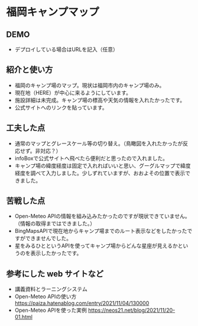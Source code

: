 # 福岡キャンプマップ

## DEMO

  - デプロイしている場合はURLを記入（任意）

## 紹介と使い方

  - 福岡のキャンプ場のマップ。現状は福岡市内のキャンプ場のみ。
  - 現在地（HERE）が中心に来るようにしています。
  - 施設詳細は未完成。キャンプ場の標高や天気の情報を入れたかったです。
  - 公式サイトへのリンクを貼っています。

## 工夫した点

  - 通常のマップとグレースケール等の切り替え。（鳥瞰図を入れたかったが反応せず。非対応？）
  - infoBoxで公式サイトへ飛べたら便利だと思ったので入れました。
  - キャンプ場の緯度経度は固定で入れればいいと思い、グーグルマップで緯度経度を調べて入力しました。少しずれていますが、おおよその位置で表示できました。

## 苦戦した点

  - Open-Meteo APIの情報を組み込みたかったのですが現状できていません。（情報の取得まではできました。）
  - BingMapsAPIで現在地からキャンプ場までのルート表示などをしたかったですができませんでした。
  - 星をみるひとというAPIを使ってキャンプ場からどんな星座が見えるかというのを表示したかったです。

## 参考にした web サイトなど

  - 講義資料とラーニングシステム
  - Open-Meteo APIの使い方  https://paiza.hatenablog.com/entry/2021/11/04/130000
  - Open-Meteo APIを使った実例 https://neos21.net/blog/2021/11/20-01.html